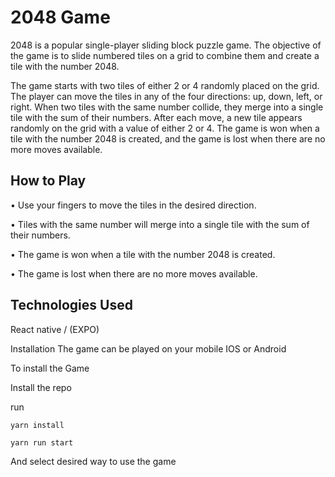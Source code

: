 # 2048 Game
2048 is a popular single-player sliding block puzzle game. The objective of the game is to slide numbered tiles on a grid to combine them and create a tile with the number 2048.

The game starts with two tiles of either 2 or 4 randomly placed on the grid. The player can move the tiles in any of the four directions: up, down, left, or right. When two tiles with the same number collide, they merge into a single tile with the sum of their numbers. After each move, a new tile appears randomly on the grid with a value of either 2 or 4. The game is won when a tile with the number 2048 is created, and the game is lost when there are no more moves available.

## How to Play
• Use your fingers to move the tiles in the desired direction.

• Tiles with the same number will merge into a single tile with the sum of their numbers.

• The game is won when a tile with the number 2048 is created.

• The game is lost when there are no more moves available.


## Technologies Used

React native / (EXPO)

Installation
The game can be played on your mobile IOS or Android

To install the Game

Install the repo

run 

`yarn install`

`yarn run start`

And select desired way to use the game
